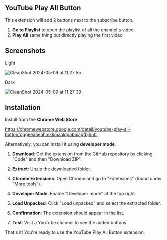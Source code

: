 ## YouTube Play All Button

This extension will add 2 buttons next to the subscribe button.

1. **Go to Playlist** to open the playlist of all the channel's video
2. **Play All** same thing but directly playing the first video

## Screenshots

Light

![CleanShot 2024-05-09 at 11 27 55](https://github.com/dimasmiftah/youtube-play-all-button/assets/32232332/48bb6a56-a38b-4b06-8016-ad5175dc3beb)

Dark

![CleanShot 2024-05-09 at 11 27 39](https://github.com/dimasmiftah/youtube-play-all-button/assets/32232332/96a8377d-d572-4d3f-8413-84be31d3bde5)

## Installation

Install from the **Chrome Web Store**

https://chromewebstore.google.com/detail/youtube-play-all-button/oggeeaaeahmkkmaaldpaboiagfbjhnhl


Alternatively, you can install it using **developer mode**.

1. **Download**: Get the extension from the GitHub repository by clicking "Code" and then "Download ZIP".

2. **Extract**: Unzip the downloaded folder.

3. **Chrome Extensions**: Open Chrome and go to "Extensions" (found under "More tools").

4. **Developer Mode**: Enable "Developer mode" at the top right.

5. **Load Unpacked**: Click "Load unpacked" and select the extracted folder.

6. **Confirmation**: The extension should appear in the list.

7. **Test**: Visit a YouTube channel to see the added buttons.

That's it! You're ready to use the YouTube Play All Button extension.
